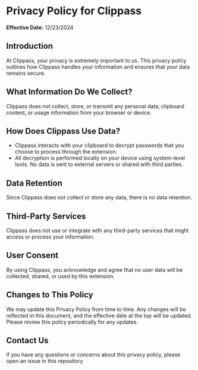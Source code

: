 # Privacy Policy for Clippass

**Effective Date:** 12/23/2024

## Introduction
At Clippass, your privacy is extremely important to us. This privacy policy outlines how Clippass handles your information and ensures that your data remains secure.

## What Information Do We Collect?
Clippass does not collect, store, or transmit any personal data, clipboard content, or usage information from your browser or device.

## How Does Clippass Use Data?
- Clippass interacts with your clipboard to decrypt passwords that you choose to process through the extension.
- All decryption is performed locally on your device using system-level tools. No data is sent to external servers or shared with third parties.

## Data Retention
Since Clippass does not collect or store any data, there is no data retention.

## Third-Party Services
Clippass does not use or integrate with any third-party services that might access or process your information.

## User Consent
By using Clippass, you acknowledge and agree that no user data will be collected, shared, or used by this extension.

## Changes to This Policy
We may update this Privacy Policy from time to time. Any changes will be reflected in this document, and the effective date at the top will be updated. Please review this policy periodically for any updates.

## Contact Us
If you have any questions or concerns about this privacy policy, please open an issue in this repository

